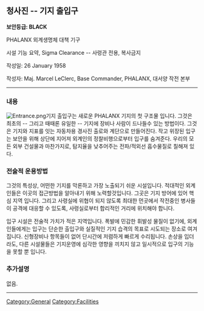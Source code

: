 ## 청사진 -- 기지 출입구

**보안등급: BLACK**

PHALANX 외계생명체 대책 기구

시설 기능 요약, Sigma Clearance -- 사령관 전용, 복사금지

작성일: 26 January 1958

작성자: Maj. Marcel LeClerc, Base Commander, PHALANX, 대서양 작전 본부

------------------------------------------------------------------------

### 내용

![](Entrance.png "Entrance.png")기지 출입구는 새로운 PHALANX 기지의 첫
구조물 입니다. 그것은 최초의 -- 그리고 때때론 유일한 -- 기지에 장비나
사람이 드나들수 있는 방법이다. 그것은 기지와 지표를 잇는 자동차용 경사진
출로와 계단으로 만들어진다. 작고 위장된 입구는 보안을 위해 상단에 지어져
외계인의 정찰비행으로부터 입구를 숨겨준다. 우리의 모든 외부 건설물과
마찬가지로, 탐지율을 낮추어주는 전파/적외선 흡수물질로 칠해져 있다.

### 전술적 운용방법

그것의 특성상, 어떤한 기지를 막론하고 가장 노출되기 쉬운 시설입니다.
적대적인 외계인들은 이곳의 접근방법을 알아내기 위해 노력할것입니다.
그곳은 기지 방어에 있어 핵심 지역 입니다. 그리고 사령실에 위협이 되지
않도록 최대한 먼곳에서 작전중인 병사들이 공격에 대응할 수 있도록,
사령실로부터 합리적인 거리에 위치해야 합니다.

입구 시설은 전술적 가치가 적은 지역입니다. 폭발에 민감한 휘발성 물질이
없기에, 외계인들에게는 입구는 단순한 출입구와 실질적인 기지 습격의
목표로 시도되는 장소로 여겨집니다. 신형장비나 항목들이 없어 단시간에
저렴하게 빠르게 수리됩니다. 손상을 입더라도, 다른 시설물들은 기지운영에
심각한 영향을 끼치지 않고 일시적으로 입구의 기능을 못할 뿐 입니다.

### 추가설명

없음.

------------------------------------------------------------------------

[Category:General](Category:General "wikilink")
[Category:Facilities](Category:Facilities "wikilink")